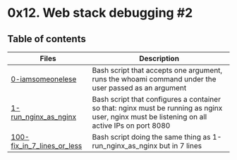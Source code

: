 # 0x12. Web stack debugging #2

## Table of contents
Files | Description
----- | -----------
[0-iamsomeonelese](./0-iamsomeonelese) | Bash script that accepts one argument, runs the whoami command under the user passed as an argument
[1-run_nginx_as_nginx](./1-run_nginx_as_nginx) | Bash script that configures a container so that: nginx must be running as nginx user, nginx must be listening on all active IPs on port 8080
[100-fix_in_7_lines_or_less](./100-fix_in_7_lines_or_less) | Bash script doing the same thing as 1-run_nginx_as_nginx but in 7 lines

